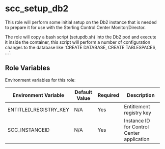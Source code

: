 scc_setup_db2
==========================

This role will perform some initial setup on the Db2 instance that is needed to prepare it for use with the Sterling Control Center Monitor/Director.

The role will copy a bash script (setupdb.sh) into the Db2 pod and execute it inside the container, this script will perform a number of configuration changes to the database like 'CREATE DATABASE, CREATE TABLESPACES, ...'.

Role Variables
--------------
Environment variables for this role:

| Environment Variable          | Default Value        | Required | Description                                      |
|-------------------------------|----------------------|----------|--------------------------------------------------|
| ENTITLED_REGISTRY_KEY         | N/A                  | Yes      | Entitlement registry key                         |
| SCC_INSTANCEID                | N/A                  | Yes      | Instance ID for Control Center application                 |
